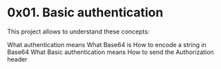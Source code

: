 # 0x01. Basic authentication

This project allows to understand these concepts:

What authentication means
What Base64 is
How to encode a string in Base64
What Basic authentication means
How to send the Authorization header
